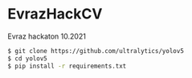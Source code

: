 # EvrazHackCV
Evraz hackaton 10.2021


```bash
$ git clone https://github.com/ultralytics/yolov5
$ cd yolov5
$ pip install -r requirements.txt
```

